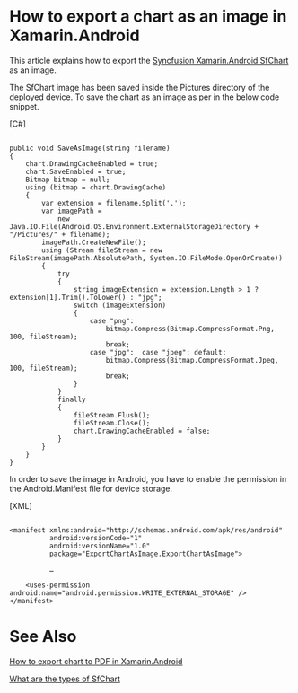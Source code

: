 # How to export a chart as an image in Xamarin.Android

This article explains how to export the [Syncfusion Xamarin.Android SfChart](https://help.syncfusion.com/xamarin-android/sfchart/getting-started) as an image. 

The SfChart image has been saved inside the Pictures directory of the deployed device. To save the chart as an image as per in the below code snippet.

[C#]

```

public void SaveAsImage(string filename) 
{ 
    chart.DrawingCacheEnabled = true; 
    chart.SaveEnabled = true; 
    Bitmap bitmap = null; 
    using (bitmap = chart.DrawingCache) 
    { 
        var extension = filename.Split('.'); 
        var imagePath = 
            new Java.IO.File(Android.OS.Environment.ExternalStorageDirectory + "/Pictures/" + filename); 
        imagePath.CreateNewFile(); 
        using (Stream fileStream = new FileStream(imagePath.AbsolutePath, System.IO.FileMode.OpenOrCreate)) 
        { 
            try 
            { 
                string imageExtension = extension.Length > 1 ? extension[1].Trim().ToLower() : "jpg"; 
                switch (imageExtension) 
                { 
                    case "png": 
                        bitmap.Compress(Bitmap.CompressFormat.Png, 100, fileStream); 
                        break; 
                    case "jpg":  case "jpeg": default: 
                        bitmap.Compress(Bitmap.CompressFormat.Jpeg, 100, fileStream); 
                        break; 
                } 
            } 
            finally 
            { 
                fileStream.Flush(); 
                fileStream.Close(); 
                chart.DrawingCacheEnabled = false; 
            } 
        } 
    } 
} 

```

In order to save the image in Android, you have to enable the permission in the Android.Manifest file for device storage.

[XML]

```

<manifest xmlns:android="http://schemas.android.com/apk/res/android" 
          android:versionCode="1" 
          android:versionName="1.0" 
          package="ExportChartAsImage.ExportChartAsImage">

          …

	<uses-permission android:name="android.permission.WRITE_EXTERNAL_STORAGE" />
</manifest>

```

# See Also

[How to export chart to PDF in Xamarin.Android](https://www.syncfusion.com/kb/9370/how-to-export-chart-to-pdf-in-xamarin-android)

[What are the types of SfChart](https://help.syncfusion.com/xamarin-android/sfchart/charttypes)



